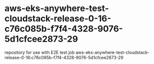 # aws-eks-anywhere-test-cloudstack-release-0-16-c76c085b-f7f4-4328-9076-5d1cfcee2873-29
repository for use with E2E test job aws-eks-anywhere-test-cloudstack-release-0-16:c76c085b-f7f4-4328-9076-5d1cfcee2873-29
